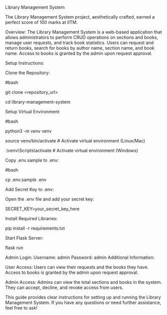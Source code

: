 Library Management System

The Library Management System project, aesthetically crafted, earned a perfect score of 100 marks at IITM.

Overview:
The Library Management System is a web-based application that allows administrators to perform CRUD operations on sections and books, manage user requests, and track book statistics. Users can request and return books, search for books by author name, section name, and book name. Access to books is granted by the admin upon request approval.

Setup Instructions:

Clone the Repository:

#bash

git clone <repository_url>

cd library-management-system


Setup Virtual Environment:

#bash

python3 -m venv venv

source venv/bin/activate  # Activate virtual environment (Linux/Mac)

.\venv\Scripts\activate    # Activate virtual environment (Windows)


Copy .env.sample to .env:

#bash

cp .env.sample .env


Add Secret Key to .env:

Open the .env file and add your secret key:

SECRET_KEY=your_secret_key_here


Install Required Libraries:

pip install -r requirements.txt


Start Flask Server:

flask run

Admin Login:
Username: admin
Password: admin
Additional Information:

User Access:
Users can view their requests and the books they have.
Access to books is granted by the admin upon request approval.

Admin Access:
Admins can view the total sections and books in the system.
They can accept, decline, and revoke access from users.

This guide provides clear instructions for setting up and running the Library Management System. If you have any questions or need further assistance, feel free to ask!
